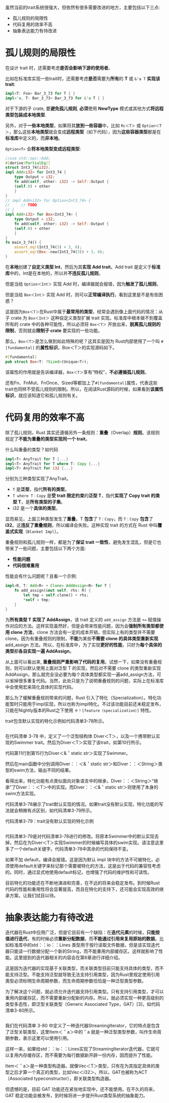 
虽然当前的trait系统很强大，但依然有很多需要改进的地方，主要包括以下三点:

* 孤儿规则的局限性
* 代码复用的效率不高
* 抽象表达能力有待改进

# 孤儿规则的局限性

在设计 trait 时，还需要考虑**是否会影响下游的使用者**。

比如在标准库实现一些trait时，还需要考虑**是否**需要为**所有**的 **T** 或 `&'a T` **实现该 trait**:

```rust
impl<T: Foo> Bar_3_73 for T { }
impl<'a, T: Bar_3_73> Bar_3_73 for &'a T { }
```

对于下游的子 crate, 要**避免孤儿规则**, **必须**使用 **NewType** 模式或其他方式**将远程类型包装成本地类型**.

另外，对于**一些本地类型**，如果将其**放到一些容器**中，比如 `Rc＜T＞` 或 `Option＜T＞`，那么这些**本地类型**就会变成**远程类型**（如下代码），因为**这些容器类型**都是在**标准库**中定义的，而**非本地**。

`Option<T>` 会**将本地类型变成远程类型**:

```rust
//use std::ops::Add;
#[derive(PartialEq)]
struct Int3_74(i32);
impl Add<i32> for Int3_74 {
    type Output = i32;
    fn add(self, other: i32) -> Self::Output {
	(self.0) + other
    }
}
// impl Add<i32> for Option<Int3_74> {
//     // TODO
// }
impl Add<i32> for Box<Int3_74> {
    type Output = i32;
    fn add(self, other: i32) -> Self::Output {
	(self.0) + other
    }
}
fn main_3_74() {
	assert_eq!(Int3_74(3) + 3, 6);
	assert_eq!(Box::new(Int3_74(3)) + 3, 6);
}
```

在**本地**创建了**自定义类型 Int**，然后为其**实现 Add trait**。Add trait 是定义于**标准库**中的，Int是在本地的，所以并**不违反孤儿规则**。

但是当给 `Option＜Int＞` 实现 Add 时，编译器就会报错，因为**触发了孤儿规则**。

但是当给 `Box＜Int＞` 实现 Add 时，则可以**正常编译执行**。看到这里是不是有些困惑？

这是因为`Box＜T＞`在Rust中属于**最常用的类型**，经常会遇到像上面代码的情况：从子 crate 为 `Box＜Int＞` 这种自定义类型扩展 trait 实现。标准库中根本做不到覆盖所有的 crate 中的各种可能性，所以必须将 `Box＜T＞` 开放出来，**脱离孤儿规则的限制**，否则就会**限制子 crate** 要实现的一些功能。

那么，`Box＜T＞`是怎么做到如此特殊的呢？这其实是因为 Rust内部使用了一个叫 `#[fundamental]` 的**属性标识**，Box＜T＞的实现源码如下。

```rust
#[fundamental]
pub struct Box<T: ?Sized>(Unique<T>);
```

该属性的作用就是告诉编译器，`Box＜T＞`享有“特权”，**不必遵循孤儿规则**。

还有Fn、FnMut、FnOnce、Sized等都加上了`#[fundamental]`属性，代表这些trait也同样不受孤儿规则的限制。所以，在阅读Rust源码的时候，如果看到**该属性标识**，就应该知道它和孤儿规则有关。

# 代码复用的效率不高

除了孤儿规则，Rust 其实还遵循另外一条规则：**重叠**（Overlap）**规则**。该规则规定了**不能为重叠的类型实现同一个 trait**。

什么叫重叠的类型？如代码

```rust
impl<T> AnyTrait for T {...}
impl<T> AnyTrait for T where T: Copy {...}
impl<T> AnyTrait for i32 {...}
```

分别为三种类型实现了AnyTrait。

* `T` 是**泛型**，指代**所有的类型**。
* `T where T：Copy` 是**受 trait 限定约束**的**泛型 T**，指代**实现了 Copy trait 的类型 T**，是**所有类型的子集**。
* i32 是一个**具体的类型**。

显而易见，上面三种类型发生了**重叠**。T **包含**了 `T：Copy`，而 `T：Copy` **包含**了 **i32**。这**违反了重叠规则**，所以编译会失败。这种实现 trait 的方式在 Rust 中叫**覆盖式实现**（`Blanket Impl`）。

重叠规则和孤儿规则一样，都是为了**保证 trait 一致性**，避免发生混乱，但是它也带来了一些问题，主要包括以下两个方面:

* **性能问题**
* **代码很难重用**

性能会有什么问题呢？且看一个示例:

```rust
impl<R, T: Add<R> + Clone> AddAssign<R> for T {
	fn add_assign(&mut self, rhs: R) {
	    let tmp = self.clone() + rhs;
	    *self = tmp;
	}
}
```

为**所有类型 T 实现了 AddAssign**，该 trait 定义的 `add_assign` 方法是 `+=` 赋值操作对应的方法。这样实现虽然好，但是会带来性能问题，因为会**强制所有类型都使用 clone 方法**，clone 方法会有一定的成本开销，但实际上有的类型并不需要 clone。因为有重叠规则的限制，**不能**为某些**不需要 clone 的具体类型重新实现** add_assign 方法。所以，在标准库中，为了实现**更好的性能**，只好为**每个具体的类型**都**各自实现一遍 AddAssign**。

从上面可以看出来, **重叠规则严重影响了代码的复用**。试想一下，如果没有重叠规则，则可以默认使用上面对泛型 T 的实现，然后对不需要 clone 的类型重新实现AddAssign，那么就完全没必要为每个具体类型都实现一遍add_assign方法，可以省掉很多重复代码。当然，此处只是为了说明重叠规则的问题，实际上在标准库中会使用宏来简化具体的实现代码。

那么为了缓解重叠规则带来的问题，Rust 引入了特化（Specialization）。特化功能暂时只能用于impl实现，所以也称为impl特化。不过该功能目前还未稳定发布，只能在Nightly版本的Rust之下使用 `＃！[feature（specialization）]` 特性。

trait包含默认实现的特化示例如代码清单3-78所示。

```rust

```

在代码清单 3-78 中，定义了一个泛型结构体 Diver＜T＞，以及一个携带默认实现的Swimmer trait。然后为Diver＜T＞实现了该trait，如第10行所示。

代码第11行到第15行为Diver＜&＇static str＞实现了Swimmer。

然后在main函数中分别调用Diver：：＜&＇static str＞和Diver：：＜String＞类型的swim方法，输出不同的结果。

看得出来，特化功能有点类似面向对象语言中的继承，Diver：：＜String＞“继承”了Diver：：＜T＞中的实现。而Diver：：＜&＇static str＞则使用了本身的swim方法实现。

代码清单3-78展示了trait默认实现的情况。如果trait没有默认实现，特化功能的写法就会稍微有点区别，如代码清单3-79所示。

代码清单3-79：trait没有默认实现的特化示例

```rust

```

代码清单3-79是对代码清单3-78进行的修改。将原本Swimmer中的默认实现去掉，然后在为Diver＜T＞实现Swimmer的时候编写具体的swim实现。请注意这里多了一个default关键字。代码清单3-78中其余的代码保持不变。

如果不加 default，编译会报错。这是因为默认 impl 块中的方法不可被特化，必须使用default关键字来标记那个需要被特化的方法，这是出于代码的兼容性考虑的。同时，通过显式地使用default标记，也增强了代码的维护性和可读性。

目前特化的功能还在不断地演进和完善，在不远的将来会稳定发布。到时候Rust代码的性能和重用性将会显著提高，而且在特化的支持下，还可能会实现高效的继承方案。让我们拭目以待。

# 抽象表达能力有待改进

迭代器在Rust中应用广泛，但是它目前有一个缺陷：在**迭代元素**的时候，**只能按值进行迭代**，有的时候必须**重新分配数据**，而**不能通过引用来复用原始的数据**。比如标准库中的std：：io：：Lines 类型用于按行读取文件数据，但是该实现迭代器只能读一行数据分配一个新的String，而不能重用内部缓存区。这样就影响了性能。这里提到的迭代器相关的内容会在第6章进行详细介绍。

这是因为迭代器的实现基于关联类型，而关联类型目前只能支持具体的类型，而不能支持泛型。不能支持泛型就导致无法支持引用类型，因为Rust里规定使用引用类型必须标明生命周期参数，而生命周期参数恰恰是一种泛型类型参数。

为了解决这个问题，就必须允许迭代器支持引用类型。只有支持引用类型，才可以重用内部缓存区，而不需要重新分配新的内存。所以，就必须实现一种更高级别的类型多态性，即泛型关联类型（Generic Associated Type，GAT）[3]，如代码清单3-80所示。

```

```


我们在代码清单 3-80 中定义了一种迭代器StreamingIterator，它的特点是包含了泛型关联类型，这里Item＜＇a＞中的＇a 就是一种泛型类型参数，叫作生命周期参数，表示这里可以使用引用。

这样一来，如果给std：：io：：Lines实现了StreamingIterator迭代器，它就可以复用内存缓存区，而不需要为每行数据新开辟一份内存，因而提升了性能。

Item＜＇a＞是一种类型构造器。就像Vec＜T＞类型，只有在为其指定具体的类型之后才算一个真正的类型，比如Vec＜i32＞。所以，GAT也被称为ACT（Associated typeconstructor），即关联类型构造器。

但遗憾的是，目前 GAT 功能还在紧张地实现中，还不能使用。在不久的将来，GAT 稳定功能会被发布，到时候将进一步提升Rust类型系统的抽象能力。